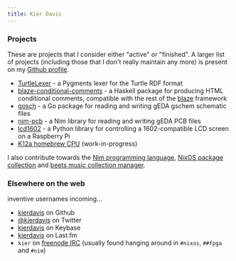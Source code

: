 ```yaml
---
title: Kier Davis
---
```


### Projects

These are projects that I consider either "active" or "finished". A larger list of projects (including those that I don't really maintain any more) is present on my [Github profile][github].

* [TurtleLexer](https://github.com/kierdavis/TurtleLexer) - a Pygments lexer for the Turtle RDF format
* [blaze-conditional-comments](https://github.com/kierdavis/blaze-conditional-comments) - a Haskell package for producing HTML conditional comments, compatible with the rest of the [blaze][blaze] framework
* [gosch](https://github.com/kierdavis/gosch) - a Go package for reading and writing gEDA gschem schematic files
* [nim-pcb](https://github.com/k12a-cpu/nim-pcb) - a Nim library for reading and writing gEDA PCB files
* [lcd1602](https://github.com/kierdavis/lcd1602) - a Python library for controlling a 1602-compatible LCD screen on a Raspberry Pi
* [K12a homebrew CPU](https://github.com/k12a-cpu) (work-in-progress)

I also contribute towards the [Nim programming language][nim], [NixOS package collection][nixpkgs] and [beets music collection manager][beets].

[blaze]: https://jaspervdj.be/blaze/
[nim]: http://nim-lang.org/
[nixpkgs]: http://nixos.org/nixpkgs/
[beets]: http://beets.io/

### Elsewhere on the web

inventive usernames incoming...

* [kierdavis][github] on Github
* [\@kierdavis][twitter] on Twitter
* [kierdavis][keybase] on Keybase
* [kierdavis][lastfm] on Last.fm
* `kier` on [freenode IRC][freenode] (usually found hanging around in `#nixos`, `##fpga` and `#nim`)

[github]: https://github.com/kierdavis
[twitter]: https://twitter.com/kierdavis
[keybase]: https://keybase.io/kierdavis
[lastfm]: http://www.last.fm/user/kierdavis
[freenode]: https://webchat.freenode.net/
